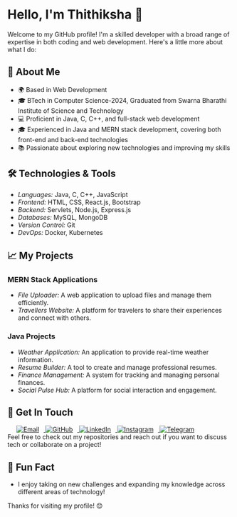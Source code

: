 # <div style="animation: move 10s linear infinite;">Hello, I'm Thithiksha 👋</div>

Welcome to my GitHub profile! I'm a skilled developer with a broad range of expertise in both coding and web development. Here's a little more about what I do:

## 🚀 About Me

- 🌍 Based in Web Development
- 🎓 BTech in Computer Science-2024, Graduated from Swarna Bharathi Institute of Science and Technology
- 💻 Proficient in Java, C, C++, and full-stack web development
- 🎓 Experienced in Java and MERN stack development, covering both front-end and back-end technologies
- 📚 Passionate about exploring new technologies and improving my skills

## 🛠️ Technologies & Tools

- *Languages:* Java, C, C++, JavaScript
- *Frontend:* HTML, CSS, React.js, Bootstrap
- *Backend:* Servlets, Node.js, Express.js
- *Databases:* MySQL, MongoDB
- *Version Control:* Git
- *DevOps:* Docker, Kubernetes

## 📈 My Projects

### MERN Stack Applications
- *File Uploader:* A web application to upload files and manage them efficiently.
- *Travellers Website:* A platform for travelers to share their experiences and connect with others.

### Java Projects
- *Weather Application:* An application to provide real-time weather information.
- *Resume Builder:* A tool to create and manage professional resumes.
- *Finance Management:* A system for tracking and managing personal finances.
- *Social Pulse Hub:* A platform for social interaction and engagement.

## 📣 Get In Touch

<div style="margin-top: 10px; margin-left: 20px;">
  <a href="mailto:thithikshabasuvoju@gmail.com">
    <img src="https://img.shields.io/badge/-red?style=flat&logo=gmail&logoColor=white" alt="Email" style="margin-right: 10px;">
  </a>
  <a href="https://github.com/Thithiksha45">
    <img src="https://img.shields.io/badge/-black?style=flat&logo=github&logoColor=white" alt="GitHub" style="margin-right: 10px;">
  </a>
  <a href="https://www.linkedin.com/in/thithiksha-basuvoju-5822a320a">
    <img src="https://img.shields.io/badge/-blue?style=flat&logo=linkedin&logoColor=white" alt="LinkedIn" style="margin-right: 10px;">
  </a>
  <a href="https://www.instagram.com/thithiksha987">
    <img src="https://img.shields.io/badge/-purple?style=flat&logo=instagram&logoColor=white" alt="Instagram" style="margin-right: 10px;">
  </a>
  <a href="https://t.me/Thithiksha666">
    <img src="https://img.shields.io/badge/-blue?style=flat&logo=telegram&logoColor=white" alt="Telegram">
  </a>
</div>
Feel free to check out my repositories and reach out if you want to discuss tech or collaborate on a project!

## 💬 Fun Fact

- I enjoy taking on new challenges and expanding my knowledge across different areas of technology!

Thanks for visiting my profile! 😊
